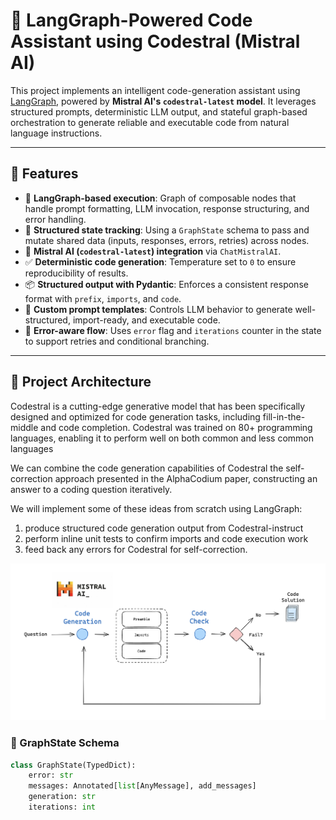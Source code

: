 # 🧠 LangGraph-Powered Code Assistant using Codestral (Mistral AI)

This project implements an intelligent code-generation assistant using [LangGraph](https://github.com/langchain-ai/langgraph), powered by **Mistral AI's `codestral-latest` model**. It leverages structured prompts, deterministic LLM output, and stateful graph-based orchestration to generate reliable and executable code from natural language instructions.

---

## 🚀 Features

- 🔁 **LangGraph-based execution**: Graph of composable nodes that handle prompt formatting, LLM invocation, response structuring, and error handling.
- 🔐 **Structured state tracking**: Using a `GraphState` schema to pass and mutate shared data (inputs, responses, errors, retries) across nodes.
- 🧠 **Mistral AI (`codestral-latest`) integration** via `ChatMistralAI`.
- ✅ **Deterministic code generation**: Temperature set to `0` to ensure reproducibility of results.
- 📦 **Structured output with Pydantic**: Enforces a consistent response format with `prefix`, `imports`, and `code`.
- 💬 **Custom prompt templates**: Controls LLM behavior to generate well-structured, import-ready, and executable code.
- 🔄 **Error-aware flow**: Uses `error` flag and `iterations` counter in the state to support retries and conditional branching.

---

## 🧱 Project Architecture

Codestral is a cutting-edge generative model that has been specifically designed and optimized for code generation tasks, including fill-in-the-middle and code completion. Codestral was trained on 80+ programming languages, enabling it to perform well on both common and less common languages

We can combine the code generation capabilities of Codestral the self-correction approach presented in the AlphaCodium paper, constructing an answer to a coding question iteratively.

We will implement some of these ideas from scratch using LangGraph:
1) produce structured code generation output from Codestral-instruct
2) perform inline unit tests to confirm imports and code execution work
3) feed back any errors for Codestral for self-correction.

![alt text](image.png)

### 📁 GraphState Schema

```python
class GraphState(TypedDict):
    error: str
    messages: Annotated[list[AnyMessage], add_messages]
    generation: str
    iterations: int

